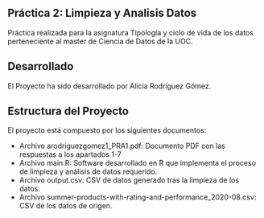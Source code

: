 ## Práctica 2: Limpieza y Analisis Datos

Práctica realizada para la asignatura Tipología y ciclo de vida de los datos perteneciente al master de Ciencia de Datos de la UOC.

## Desarrollado

El Proyecto ha sido desarrollado por Alicia Rodríguez Gómez.

## Estructura del Proyecto

El proyecto está compuesto por los siguientes documentos:

- Archivo arodriguezgomez1_PRA1.pdf: Documento PDF con las respuestas a los apartados 1-7
- Archivo main.R: Software desarrollado en R que implementa el proceso de limpieza y análisis de datos requerido.
- Archivo output.csv: CSV de datos generado tras la limpieza de los datos.
- Archivo summer-products-with-rating-and-performance_2020-08.csv: CSV de los datos de origen.

